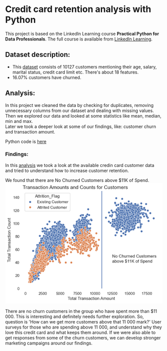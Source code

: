 # Credit card retention analysis with Python  

This project is based on the LinkedIn Learning course **Practical Python for Data Professionals**. The full course is available from [LinkedIn Learning](https://www.linkedin.com/learning/practical-python-for-data-professionals/introduction?dApp=59033956).  

## Dataset description:  
* This [dataset](https://github.com/Anna-Roman/practical-python-for-data-professionals-4358485/blob/main/data/BankChurners_v2.csv) consists of 10127 customers mentioning their age, salary, marital status, credit card limit etc. There's about 18 features.  
* 16.07% customers have churned.

## Analysis: 
In this project we cleaned the data by checking for duplicates, removing unnecessary columns from our dataset and dealing with missing values.  
Then we explored our data and looked at some statistics like mean, median, min and max.   
Later we took a deeper look at some of our findings, like: customer churn and transaction amount.     

Python code is [here](https://github.com/Anna-Roman/practical-python-for-data-professionals-4358485/blob/main/data/cleaning_data.ipynb)  


###  Findings:
In this [analysis](https://github.com/Anna-Roman/practical-python-for-data-professionals-4358485/blob/main/data/cleaning_data.ipynb) we took a look at the available credin card customer data and tried to understand how to increase customer retention.   

We found that there are No Churned Customers above $11K of Spend.   
![No Churned Customers above $11K](https://github.com/Anna-Roman/practical-python-for-data-professionals-4358485/blob/main/no_churned_customers.png)  

There are no churn customers in the group who have spent more than $11 000. This is interesting and definitely needs further exploration. So, question is 'How can we get more customers above that 11 000 mark?' User surveys for those who are spending above 11 000, and understand why they love this credit card and what keeps them around. If we were also able to get responses from some of the churn customers, we can develop stronger marketing campaigns around our findings.

          


                            

